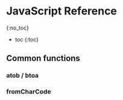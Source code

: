 # JavaScript Reference
{:no_toc}

* toc
{:toc}

## Common functions

### atob / btoa

### fromCharCode
